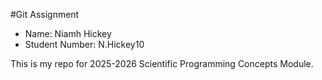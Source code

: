 #Git Assignment

* Name: Niamh Hickey
* Student Number: N.Hickey10

This is my repo for 2025-2026 Scientific Programming Concepts Module.
